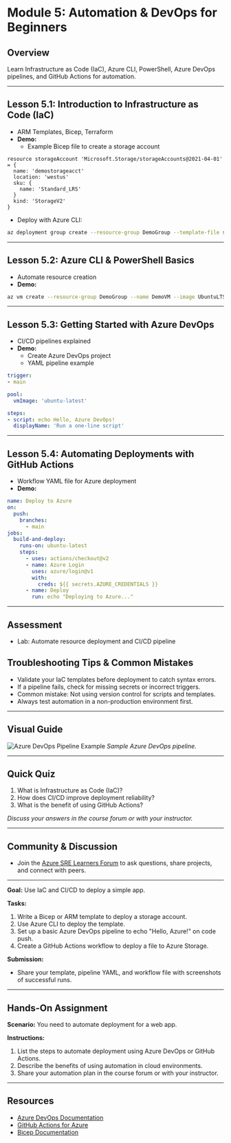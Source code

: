 # Module 5: Automation & DevOps for Beginners

## Overview
Learn Infrastructure as Code (IaC), Azure CLI, PowerShell, Azure DevOps pipelines, and GitHub Actions for automation.

---


## Lesson 5.1: Introduction to Infrastructure as Code (IaC)

- ARM Templates, Bicep, Terraform
- **Demo:**
  - Example Bicep file to create a storage account
```bicep
resource storageAccount 'Microsoft.Storage/storageAccounts@2021-04-01' = {
  name: 'demostorageacct'
  location: 'westus'
  sku: {
    name: 'Standard_LRS'
  }
  kind: 'StorageV2'
}
```
- Deploy with Azure CLI:
```bash
az deployment group create --resource-group DemoGroup --template-file storage.bicep
```

---

## Lesson 5.2: Azure CLI & PowerShell Basics
- Automate resource creation
- **Demo:**
```bash
az vm create --resource-group DemoGroup --name DemoVM --image UbuntuLTS --admin-username azureuser --generate-ssh-keys
```

---

## Lesson 5.3: Getting Started with Azure DevOps
- CI/CD pipelines explained
- **Demo:**
  - Create Azure DevOps project
  - YAML pipeline example
```yaml
trigger:
- main

pool:
  vmImage: 'ubuntu-latest'

steps:
- script: echo Hello, Azure DevOps!
  displayName: 'Run a one-line script'
```

---

## Lesson 5.4: Automating Deployments with GitHub Actions
- Workflow YAML file for Azure deployment
- **Demo:**
```yaml
name: Deploy to Azure
on:
  push:
    branches:
      - main
jobs:
  build-and-deploy:
    runs-on: ubuntu-latest
    steps:
      - uses: actions/checkout@v2
      - name: Azure Login
        uses: azure/login@v1
        with:
          creds: ${{ secrets.AZURE_CREDENTIALS }}
      - name: Deploy
        run: echo "Deploying to Azure..."
```

---

## Assessment
- Lab: Automate resource deployment and CI/CD pipeline


## Troubleshooting Tips & Common Mistakes
- Validate your IaC templates before deployment to catch syntax errors.
- If a pipeline fails, check for missing secrets or incorrect triggers.
- Common mistake: Not using version control for scripts and templates.
- Always test automation in a non-production environment first.

---

## Visual Guide
![Azure DevOps Pipeline Example](https://learn.microsoft.com/en-us/azure/media/devops/pipelines/pipeline-diagram.png)
*Sample Azure DevOps pipeline.*

---

## Quick Quiz
1. What is Infrastructure as Code (IaC)?
2. How does CI/CD improve deployment reliability?
3. What is the benefit of using GitHub Actions?

*Discuss your answers in the course forum or with your instructor.*

---

## Community & Discussion
- Join the [Azure SRE Learners Forum](https://techcommunity.microsoft.com/t5/azure/ct-p/Azure) to ask questions, share projects, and connect with peers.

---
**Goal:** Use IaC and CI/CD to deploy a simple app.

**Tasks:**
1. Write a Bicep or ARM template to deploy a storage account.
2. Use Azure CLI to deploy the template.
3. Set up a basic Azure DevOps pipeline to echo "Hello, Azure!" on code push.
4. Create a GitHub Actions workflow to deploy a file to Azure Storage.

**Submission:**
- Share your template, pipeline YAML, and workflow file with screenshots of successful runs.

---

## Hands-On Assignment
**Scenario:** You need to automate deployment for a web app.

**Instructions:**
1. List the steps to automate deployment using Azure DevOps or GitHub Actions.
2. Describe the benefits of using automation in cloud environments.
3. Share your automation plan in the course forum or with your instructor.

---

## Resources
- [Azure DevOps Documentation](https://learn.microsoft.com/en-us/azure/devops/pipelines/)
- [GitHub Actions for Azure](https://github.com/Azure/actions)
- [Bicep Documentation](https://learn.microsoft.com/en-us/azure/azure-resource-manager/bicep/)
